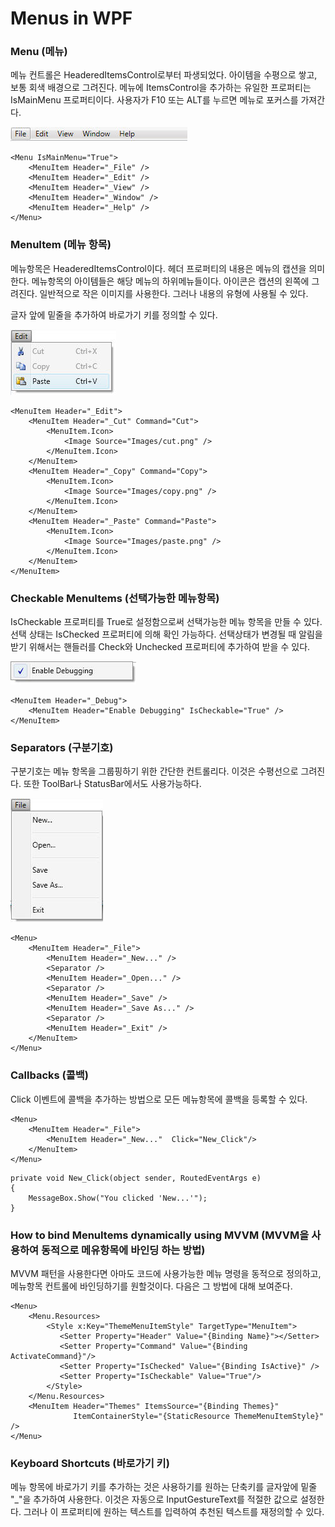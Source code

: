 # Menus in WPF

### Menu (메뉴)

메뉴 컨트롤은 HeaderedItemsControl로부터 파생되었다. 아이템을 수평으로 쌓고, 보통 회색 배경으로 그려진다. 메뉴에 ItemsControl을 추가하는 유일한 프로퍼티는 IsMainMenu 프로퍼티이다. 사용자가 F10 또는 ALT를 누르면 메뉴로 포커스를 가져간다.

![](/assets/menu2.jpg)

```
<Menu IsMainMenu="True">
    <MenuItem Header="_File" />
    <MenuItem Header="_Edit" />
    <MenuItem Header="_View" />
    <MenuItem Header="_Window" />
    <MenuItem Header="_Help" />
</Menu>
```

### MenuItem (메뉴 항목)

메뉴항목은 HeaderedItemsControl이다. 헤더 프로퍼티의 내용은 메뉴의 캡션을 의미한다. 메뉴항목의 아이템들은 해당 메뉴의 하위메뉴들이다. 아이콘은 캡션의 왼쪽에 그려진다. 일반적으로 작은 이미지를 사용한다. 그러나 내용의 유형에 사용될 수 있다.

글자 앞에 밑줄을 추가하여 바로가기 키를 정의할 수 있다.

![](/assets/wpfmenu2.jpg)

```
<MenuItem Header="_Edit">
    <MenuItem Header="_Cut" Command="Cut">
        <MenuItem.Icon>
            <Image Source="Images/cut.png" />
        </MenuItem.Icon>
    </MenuItem>
    <MenuItem Header="_Copy" Command="Copy">
        <MenuItem.Icon>
            <Image Source="Images/copy.png" />
        </MenuItem.Icon>
    </MenuItem>
    <MenuItem Header="_Paste" Command="Paste">
        <MenuItem.Icon>
            <Image Source="Images/paste.png" />
        </MenuItem.Icon>
    </MenuItem>
</MenuItem>
```

### Checkable MenuItems (선택가능한 메뉴항목)

IsCheckable 프로퍼티를 True로 설정함으로써 선택가능한 메뉴 항목을 만들 수 있다. 선택 상태는 IsChecked 프로퍼티에 의해 확인 가능하다. 선택상태가 변경될 때 알림을 받기 위해서는 핸들러를 Check와 Unchecked 프로퍼티에 추가하여 받을 수 있다.

![](/assets/checkMenu.jpg)

```
<MenuItem Header="_Debug">
    <MenuItem Header="Enable Debugging" IsCheckable="True" />
</MenuItem>
```

### Separators (구분기호)

구분기호는 메뉴 항목을 그룹핑하기 위한 간단한 컨트롤리다. 이것은 수평선으로 그려진다. 또한 ToolBar나 StatusBar에서도 사용가능하다.

![](/assets/menuseparator.jpg)

```
<Menu>
    <MenuItem Header="_File">
        <MenuItem Header="_New..." />
        <Separator />
        <MenuItem Header="_Open..." />
        <Separator />
        <MenuItem Header="_Save" />
        <MenuItem Header="_Save As..." />
        <Separator />
        <MenuItem Header="_Exit" />
    </MenuItem>
</Menu>
```

### Callbacks (콜백)

Click 이벤트에 콜백을 추가하는 방법으로 모든 메뉴항목에 콜백을 등록할 수 있다.

```
<Menu>
    <MenuItem Header="_File">
        <MenuItem Header="_New..."  Click="New_Click"/>
    </MenuItem>
</Menu>
```

```
private void New_Click(object sender, RoutedEventArgs e)
{
    MessageBox.Show("You clicked 'New...'");
}
```

### How to bind MenuItems dynamically using MVVM (MVVM을 사용하여 동적으로 메유항목에 바인딩 하는 방법)

MVVM 패턴을 사용한다면 아마도 코드에 사용가능한 메뉴 명령을 동적으로 정의하고, 메뉴항목 컨트롤에 바인딩하기를 원할것이다. 다음은 그 방법에 대해 보여준다.

```
<Menu>
    <Menu.Resources>
        <Style x:Key="ThemeMenuItemStyle" TargetType="MenuItem">
           <Setter Property="Header" Value="{Binding Name}"></Setter>
           <Setter Property="Command" Value="{Binding ActivateCommand}"/>
           <Setter Property="IsChecked" Value="{Binding IsActive}" />
           <Setter Property="IsCheckable" Value="True"/>
        </Style>
    </Menu.Resources>
    <MenuItem Header="Themes" ItemsSource="{Binding Themes}"
              ItemContainerStyle="{StaticResource ThemeMenuItemStyle}"  />
</Menu>
```

### Keyboard Shortcuts (바로가기 키)

메뉴 항목에 바로가기 키를 추가하는 것은 사용하기를 원하는 단축키를 글자앞에 밑줄 "_"을 추가하여 사용한다. 이것은 자동으로 InputGestureText를 적절한 값으로 설정한다. 그러나 이 프로퍼티에 원하는 텍스트를 입력하여 추천된 텍스트를 재정의할 수 있다.
